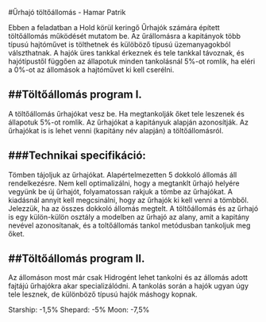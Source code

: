 #Űrhajó töltőállomás - Hamar Patrik

Ebben a feladatban a Hold körül keringő Űrhajók számára épített töltőállomás működését mutatom be. Az űrállomásra a kapitányok több típusú hajtóművet is tölthetnek és külöböző típusú üzemanyagokból válszthatnak. A hajók üres tankkal érkeznek és tele tankkal távoznak, és hajótípustől függően az állapotuk minden tankolásnál 5%-ot romlik, ha eléri a 0%-ot az állomások a hajtóművet ki kell cserélni.




##Töltőállomás program I.
---
A töltőállomás űrhajókat vesz be. Ha megtankolják őket tele leszenek és állapotuk 5%-ot romlik. Az űrhajókat a kapitányuk alapján azonosítják. Az űrhajókat is is lehet venni (kapitány név alapján) a töltőállomásról.

###Technikai specifikáció:
---
Tömben tájoljuk az űrhajókat. Alapértelmezetten 5 dokkoló állomás áll rendelkezésre. Nem kell optimalizálni, hogy a megtanklt űrhajó helyére vegyünk be új űrhajót, folyamatossan rakjuk a tömbe az űrhajókat. A kiadásnál annyit kell megcsinálni, hogy az űrhajók ki kell venni a tömbből. Jelezzük, ha az összes dokkoló állomás megtelt. A töltőállomás és az űrhajó is egy külön-külön osztály a modelben az űrhajó az alany, amit a kapitány nevével azonosítanak, és a toltőállomás tankol metódusban tankoljuk meg őket.


##Töltőállomás program II.
---
Az állomáson most már csak Hidrogént lehet tankolni és az állomás adott fajtájú űrhajókra akar specializálódni. A tankolás során a hajók ugyan úgy tele lesznek, de különböző típusú hajók máshogy kopnak.

Starship: -1,5%
Shepard: -5%
Moon: -7,5%